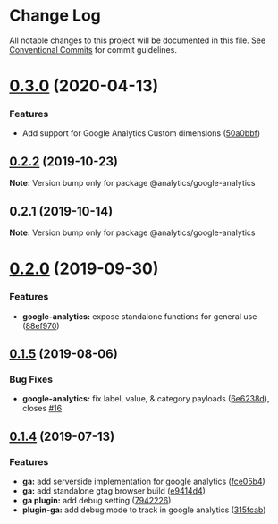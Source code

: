 # Change Log

All notable changes to this project will be documented in this file.
See [Conventional Commits](https://conventionalcommits.org) for commit guidelines.

# [0.3.0](https://github.com/DavidWells/analytics/compare/@analytics/google-analytics@0.2.2...@analytics/google-analytics@0.3.0) (2020-04-13)


### Features

* Add support for Google Analytics Custom dimensions ([50a0bbf](https://github.com/DavidWells/analytics/commit/50a0bbf))





## [0.2.2](https://github.com/DavidWells/analytics/compare/@analytics/google-analytics@0.2.1...@analytics/google-analytics@0.2.2) (2019-10-23)

**Note:** Version bump only for package @analytics/google-analytics





## 0.2.1 (2019-10-14)

**Note:** Version bump only for package @analytics/google-analytics





# [0.2.0](https://github.com/DavidWells/analytics/compare/analytics-plugin-ga@0.1.5...analytics-plugin-ga@0.2.0) (2019-09-30)


### Features

* **google-analytics:** expose standalone functions for general use ([88ef970](https://github.com/DavidWells/analytics/commit/88ef970))





## [0.1.5](https://github.com/DavidWells/analytics/compare/analytics-plugin-ga@0.1.4...analytics-plugin-ga@0.1.5) (2019-08-06)


### Bug Fixes

* **google-analytics:** fix label, value, & category payloads ([6e6238d](https://github.com/DavidWells/analytics/commit/6e6238d)), closes [#16](https://github.com/DavidWells/analytics/issues/16)





## [0.1.4](https://github.com/DavidWells/analytics/compare/analytics-plugin-ga@0.1.4...analytics-plugin-ga@0.1.4) (2019-07-13)


### Features

* **ga:** add serverside implementation for google analytics ([fce05b4](https://github.com/DavidWells/analytics/commit/fce05b4))
* **ga:** add standalone gtag browser build ([e9414d4](https://github.com/DavidWells/analytics/commit/e9414d4))
* **ga plugin:** add debug setting ([7942226](https://github.com/DavidWells/analytics/commit/7942226))
* **plugin-ga:** add debug mode to track in google analytics ([315fcab](https://github.com/DavidWells/analytics/commit/315fcab))
